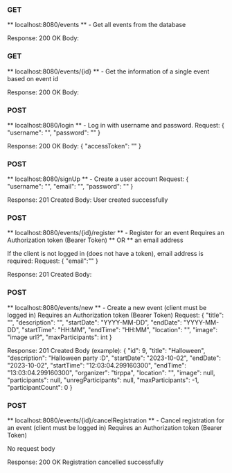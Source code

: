 ### GET 
** localhost:8080/events ** - Get all events from the database

Response: 200 OK
Body:

### GET
** localhost:8080/events/{id} ** - Get the information of a single event based on event id

Response: 200 OK
Body:


### POST
** localhost:8080/login ** - Log in with username and password.
Request: 
{
    "username": "",
    "password": ""
}

Response: 200 OK
Body:
{
    "accessToken": ""
}

### POST
** localhost:8080/signUp ** - Create a user account
Request: 
{
    "username": "",
    "email": "",
    "password": ""
}

Response: 201 Created
Body: User created successfully

### POST
** localhost:8080/events/{id}/register ** - Register for an event 
Requires an Authorization token (Bearer Token) ** OR ** an email address

If the client is not logged in (does not have a token), email address is required:
Request:
{
    "email":""
}

Response: 201 Created
Body: 

### POST
** localhost:8080/events/new ** - Create a new event (client must be logged in)
Requires an Authorization token (Bearer Token) 
Request:
{
    "title": "",
    "description": "",
    "startDate": "YYYY-MM-DD",
    "endDate": "YYYY-MM-DD",
    "startTime": "HH:MM",
    "endTime": "HH:MM",
    "location": "",
    "image": "image url?",
    "maxParticipants": int
}

Response: 201 Created
Body (example):
{
    "id": 9,
    "title": "Halloween",
    "description": "Halloween party :D",
    "startDate": "2023-10-02",
    "endDate": "2023-10-02",
    "startTime": "12:03:04.299160300",
    "endTime": "13:03:04.299160300",
    "organizer": "tirppa",
    "location": "",
    "image": null,
    "participants": null,
    "unregParticipants": null,
    "maxParticipants": -1,
    "participantCount": 0
}

### POST
** localhost:8080/events/{id}/cancelRegistration ** - Cancel registration for an event (client must be logged in)
Requires an Authorization token (Bearer Token) 

No request body

Response: 200 OK
Registration cancelled successfully